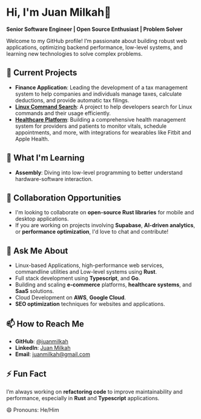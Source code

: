 # Hi, I'm Juan Milkah👋

**Senior Software Engineer | Open Source Enthusiast | Problem Solver**

Welcome to my GitHub profile! I’m passionate about building robust web applications, optimizing backend performance, low-level systems, and learning new technologies to solve complex problems.

## 🔭 Current Projects
- **Finance Application**: Leading the development of a tax management system to help companies and individuals manage taxes, calculate deductions, and provide automatic tax filings.
- **[Linux Command Search](https://github.com/williammuchui/linux-command-search)**: A project to help developers search for Linux commands and their usage efficiently.
- **[Healthcare Platform](https://github.com/williammuchui/tibiwa)**: Building a comprehensive health management system for providers and patients to monitor vitals, schedule appointments, and more, with integrations for wearables like Fitbit and Apple Health.

## 🌱 What I'm Learning
- **Assembly**: Diving into low-level programming to better understand hardware-software interaction.

## 👯 Collaboration Opportunities
- I'm looking to collaborate on **open-source Rust libraries** for mobile and desktop applications.
- If you are working on projects involving **Supabase**, **AI-driven analytics**, or **performance optimization**, I'd love to chat and contribute!

## 💬 Ask Me About
- Linux-based Applications, high-performance web services, commandline utilities and Low-level systems using **Rust**.
- Full stack development using **Typescript**, and **Go**.
- Building and scaling **e-commerce** platforms, **healthcare systems**, and **SaaS** solutions.
- Cloud Development on **AWS**, **Google Cloud**.
- **SEO optimization** techniques for websites and applications.

## 📫 How to Reach Me
- **GitHub**: [@juanmilkah](https://github.com/juanmilkah)
- **LinkedIn**: [Juan Milkah](https://linkedin.com/in/williammuchui)
- **Email**: juanmilkah@gmail.com

## ⚡ Fun Fact
I’m always working on **refactoring code** to improve maintainability and performance, especially in **Rust** and **Typescript** applications.

😄 Pronouns: He/Him


<!--
**williammuchui/williammuchui** is a ✨ _special_ ✨ repository because its `README.md` (this file) appears on your GitHub profile.

Here are some ideas to get you started:

- 🔭 I’m currently working on ...
- 🌱 I’m currently learning ...
- 👯 I’m looking to collaborate on ...
- 🤔 I’m looking for help with ...
- 💬 Ask me about ...
- 📫 How to reach me: ...
- 😄 Pronouns: ...
- ⚡ Fun fact: ...
-->
